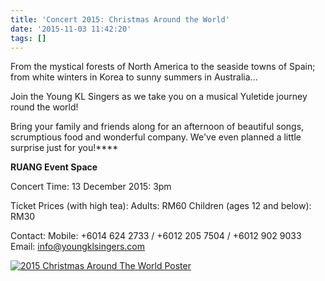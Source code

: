 ```yaml
---
title: 'Concert 2015: Christmas Around the World'
date: '2015-11-03 11:42:20'
tags: []
---
```


From the mystical forests of North America to the seaside towns of Spain; from white winters in Korea to sunny summers in Australia...

Join the Young KL Singers as we take you on a musical Yuletide journey round the world!

Bring your family and friends along for an afternoon of beautiful songs, scrumptious food and wonderful company. We've even planned a little surprise just for you!****



**RUANG Event Space**



Concert Time:
13 December 2015: 3pm


Ticket Prices (with high tea):
Adults: RM60
Children (ages 12 and below): RM30


Contact:
Mobile: +6014 624 2733 / +6012 205 7504 / +6012 902 9033
Email: info@youngklsingers.com


[![2015 Christmas Around The World Poster](http://www.youngklsingers.com/wp-content/uploads/2015/11/2015-Christmas-Around-The-World-Poster.jpg)](http://www.youngklsingers.com/wp-content/uploads/2015/11/2015-Christmas-Around-The-World-Poster.jpg)
